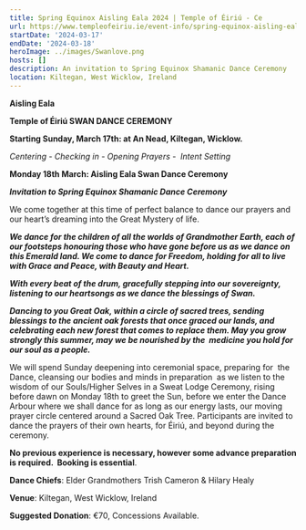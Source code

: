 ```yaml
---
title: Spring Equinox Aisling Eala 2024 | Temple of Éiriú - Ce
url: https://www.templeofeiriu.ie/event-info/spring-equinox-aisling-eala-2024
startDate: '2024-03-17'
endDate: '2024-03-18'
heroImage: ../images/Swanlove.png
hosts: []
description: An invitation to Spring Equinox Shamanic Dance Ceremony
location: Kiltegan, West Wicklow, Ireland
---
```

**Aisling Eala**

**Temple of Éiriú SWAN DANCE CEREMONY**

**Starting Sunday, March 17th: at An Nead, Kiltegan, Wicklow.**

_Centering - Checking in - Opening Prayers -  Intent Setting_

**Monday 18th March: Aisling Eala Swan Dance Ceremony**

_**Invitation to Spring Equinox Shamanic Dance Ceremony**_

We come together at this time of perfect balance to dance our prayers and our heart’s dreaming into the Great Mystery of life.

_**We dance for the children of all the worlds of Grandmother Earth, each of our footsteps honouring those who have gone before us as we dance on this Emerald land. We come to dance for Freedom, holding for all to live with Grace and Peace, with Beauty and Heart.**_

_**With every beat of the drum, gracefully stepping into our sovereignty, listening to our heartsongs as we dance the blessings of Swan.**_

_**Dancing to you Great Oak, within a circle of sacred trees, sending blessings to the ancient oak forests that once graced our lands, and celebrating each new forest that comes to replace them. May you grow strongly this summer, may we be nourished by the  medicine you hold for our soul as a people.**_

We will spend Sunday deepening into ceremonial space, preparing for  the Dance, cleansing our bodies and minds in preparation  as we listen to the wisdom of our Souls/Higher Selves in a Sweat Lodge Ceremony, rising before dawn on Monday 18th to greet the Sun, before we enter the Dance Arbour where we shall dance for as long as our energy lasts, our moving prayer circle centered around a Sacred Oak Tree. Participants are invited to dance the prayers of their own hearts, for Éiriú, and beyond during the ceremony.

**No previous experience is necessary, however some advance preparation is required.  Booking is essential**.

**Dance Chiefs**: Elder Grandmothers Trish Cameron & Hilary Healy

**Venue**: Kiltegan, West Wicklow, Ireland

**Suggested Donation**: €70, Concessions Available.
